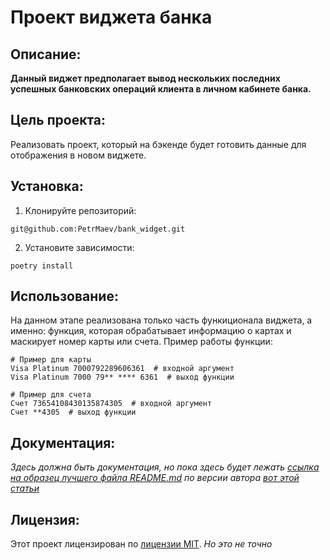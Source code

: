 # Проект виджета банка
## Описание:
**Данный виджет предполагает вывод нескольких последних успешных банковских операций клиента в личном кабинете банка.**
## Цель проекта:
Реализовать проект, который на бэкенде будет готовить данные для отображения в новом виджете.
## Установка:
1. Клонируйте репозиторий:
```
git@github.com:PetrMaev/bank_widget.git
```
2. Установите зависимости:
```
poetry install
```
## Использование:
На данном этапе реализована только часть функиционала виджета, а именно: функция, которая обрабатывает информацию о картах и маскирует номер карты или счета. Пример работы функции: 
```
# Пример для карты
Visa Platinum 7000792289606361  # входной аргумент
Visa Platinum 7000 79** **** 6361  # выход функции

# Пример для счета
Счет 73654108430135874305  # входной аргумент
Счет **4305  # выход функции
```
## Документация:
*Здесь должна быть документация, но пока здесь будет лежать [ссылка на образец лучшего файла README.md](https://github.com/silent-lad/VueSolitaire) по версии автора [вот этой статьи](https://nuancesprog.ru/p/7105/)*
## Лицензия:
Этот проект лицензирован по [лицензии MIT](LICENSE). *Но это не точно*
